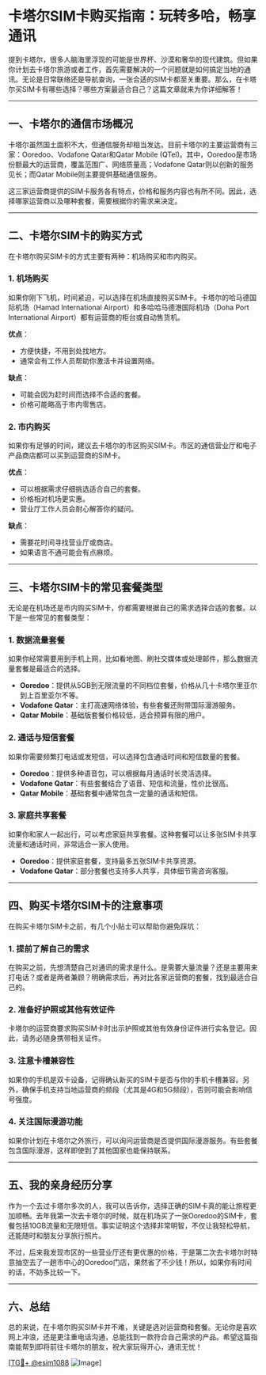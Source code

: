 # 卡塔尔SIM卡购买指南：玩转多哈，畅享通讯

提到卡塔尔，很多人脑海里浮现的可能是世界杯、沙漠和奢华的现代建筑。但如果你计划去卡塔尔旅游或者工作，首先需要解决的一个问题就是如何搞定当地的通讯。无论是日常联络还是导航查询，一张合适的SIM卡都至关重要。那么，在卡塔尔买SIM卡有哪些选择？哪些方案最适合自己？这篇文章就来为你详细解答！

---

## 一、卡塔尔的通信市场概况

卡塔尔虽然国土面积不大，但通信服务却相当发达。目前卡塔尔的主要运营商有三家：Ooredoo、Vodafone Qatar和Qatar Mobile (QTel)。其中，Ooredoo是市场份额最大的运营商，覆盖范围广、网络质量高；Vodafone Qatar则以创新的服务见长；而Qatar Mobile则主要提供基础通信服务。

这三家运营商提供的SIM卡服务各有特点，价格和服务内容也有所不同。因此，选择哪家运营商以及哪种套餐，需要根据你的需求来决定。

---

## 二、卡塔尔SIM卡的购买方式

在卡塔尔购买SIM卡的方式主要有两种：机场购买和市内购买。

### 1. 机场购买
如果你刚下飞机，时间紧迫，可以选择在机场直接购买SIM卡。卡塔尔的哈马德国际机场（Hamad International Airport）和多哈哈马德港国际机场（Doha Port International Airport）都有运营商的柜台或自动售货机。

**优点**：
- 方便快捷，不用到处找地方。
- 通常会有工作人员帮助你激活卡并设置网络。

**缺点**：
- 可能会因为赶时间而选择不合适的套餐。
- 价格可能略高于市内零售店。

### 2. 市内购买
如果你有足够的时间，建议去卡塔尔的市区购买SIM卡。市区的通信营业厅和电子产品商店都可以买到运营商的SIM卡。

**优点**：
- 可以根据需求仔细挑选适合自己的套餐。
- 价格相对机场更实惠。
- 营业厅工作人员会耐心解答你的疑问。

**缺点**：
- 需要花时间寻找营业厅或商店。
- 如果语言不通可能会有点麻烦。

---

## 三、卡塔尔SIM卡的常见套餐类型

无论是在机场还是市内购买SIM卡，你都需要根据自己的需求选择合适的套餐。以下是一些常见的套餐类型：

### 1. 数据流量套餐
如果你经常需要用到手机上网，比如看地图、刷社交媒体或处理邮件，那么数据流量套餐是最适合的选择。

- **Ooredoo**：提供从5GB到无限流量的不同档位套餐，价格从几十卡塔尔里亚尔到上百里亚尔不等。
- **Vodafone Qatar**：主打高速网络体验，有些套餐还附带国际漫游服务。
- **Qatar Mobile**：基础版套餐价格较低，适合预算有限的用户。

### 2. 通话与短信套餐
如果你需要频繁打电话或发短信，可以选择包含通话时间和短信数量的套餐。

- **Ooredoo**：提供多种语音包，可以根据每月通话时长灵活选择。
- **Vodafone Qatar**：有些套餐结合了语音、短信和流量，性价比很高。
- **Qatar Mobile**：基础套餐中通常包含一定量的通话和短信。

### 3. 家庭共享套餐
如果你和家人一起出行，可以考虑家庭共享套餐。这种套餐可以让多张SIM卡共享流量和通话时间，非常适合一家人使用。

- **Ooredoo**：提供家庭套餐，支持最多五张SIM卡共享资源。
- **Vodafone Qatar**：部分套餐也支持多人共享，具体细节需咨询客服。

---

## 四、购买卡塔尔SIM卡的注意事项

在购买卡塔尔SIM卡之前，有几个小贴士可以帮助你避免踩坑：

### 1. 提前了解自己的需求
在购买之前，先想清楚自己对通讯的需求是什么。是需要大量流量？还是主要用来打电话？或者是两者兼顾？明确需求后，再对比各家运营商的套餐，找到最适合自己的。

### 2. 准备好护照或其他有效证件
卡塔尔的运营商要求购买SIM卡时出示护照或其他有效身份证件进行实名登记。因此，请务必随身携带相关证件。

### 3. 注意卡槽兼容性
如果你的手机是双卡设备，记得确认新买的SIM卡是否与你的手机卡槽兼容。另外，确保手机支持当地运营商的频段（尤其是4G和5G频段），否则可能会影响信号强度。

### 4. 关注国际漫游功能
如果你计划在卡塔尔之外旅行，可以询问运营商是否提供国际漫游服务。有些套餐包含国际漫游，这样即使到了其他国家也能保持联系。

---

## 五、我的亲身经历分享

作为一个去过卡塔尔多次的人，我可以告诉你，选择正确的SIM卡真的能让旅程更加顺畅。去年我第一次去卡塔尔的时候，就在机场买了一张Ooredoo的SIM卡，套餐包括10GB流量和无限短信。事实证明这个选择非常明智，不仅让我轻松导航，还能随时和朋友分享旅行照片。

不过，后来我发现市区的一些营业厅还有更优惠的价格，于是第二次去卡塔尔时特意抽空去了一趟市中心的Ooredoo门店，果然省了不少钱！所以，如果你有时间的话，不妨多比较一下。

---

## 六、总结

总的来说，在卡塔尔购买SIM卡并不难，关键是选对运营商和套餐。无论你是喜欢网上冲浪，还是更注重电话沟通，总能找到一款符合自己需求的产品。希望这篇指南能帮到即将前往卡塔尔的朋友，祝大家玩得开心，通讯无忧！

[[TG💪+ @esim1088](https://t.me/s/esim1088) ![Image](https://i.postimg.cc/4NQfJmqS/Snipaste-2025-05-13-00-14-12.png)]